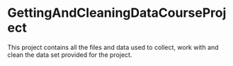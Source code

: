 # GettingAndCleaningDataCourseProject
This project contains all the files and data used to collect, work with and clean the data set provided for the project.
